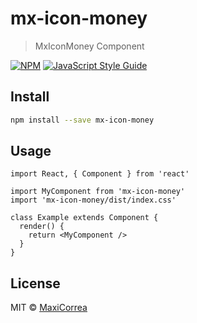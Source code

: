 # mx-icon-money

> MxIconMoney Component

[![NPM](https://img.shields.io/npm/v/mx-icon-money.svg)](https://www.npmjs.com/package/mx-icon-money) [![JavaScript Style Guide](https://img.shields.io/badge/code_style-standard-brightgreen.svg)](https://standardjs.com)

## Install

```bash
npm install --save mx-icon-money
```

## Usage

```tsx
import React, { Component } from 'react'

import MyComponent from 'mx-icon-money'
import 'mx-icon-money/dist/index.css'

class Example extends Component {
  render() {
    return <MyComponent />
  }
}
```

## License

MIT © [MaxiCorrea](https://github.com/MaxiCorrea)
